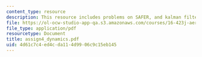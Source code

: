 ```yaml
---
content_type: resource
description: This resource includes problems on SAFER, and kalman filter.
file: https://ol-ocw-studio-app-qa.s3.amazonaws.com/courses/16-423j-aerospace-biomedical-and-life-support-engineering-spring-2006/4d61c7c4ed4cda114d9906c9c15eb145_assign4_dynamics.pdf
file_type: application/pdf
resourcetype: Document
title: assign4_dynamics.pdf
uid: 4d61c7c4-ed4c-da11-4d99-06c9c15eb145
---
```

